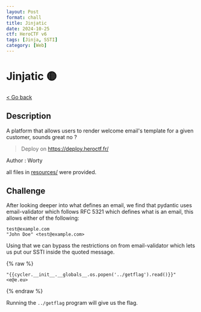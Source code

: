 ```yaml
---
layout: Post
format: chall
title: Jinjatic
date: 2024-10-25
ctf: HeroCTF v6
tags: [Jinja, SSTI]
category: [Web]
---
```

# Jinjatic 🟡

<a class="back-link" href="../../">< Go back</a>

## Description

A platform that allows users to render welcome email's template for a given customer, sounds great no ?

> Deploy on <https://deploy.heroctf.fr/>

Author : Worty

all files in [resources/](./resources) were provided.

## Challenge

After looking deeper into what defines an email, we find that pydantic uses email-validator which follows RFC 5321 which defines what is an email, this allows either of the following:

```
test@example.com
"John Doe" <test@example.com>
```

Using that we can bypass the restrictions on from email-validator which lets us put our SSTI inside the quoted message.

{% raw %}

```
"{{cycler.__init__.__globals__.os.popen('../getflag').read()}}" <e@e.eu>
```

{% endraw %}

Running the `../getflag` program will give us the flag.
